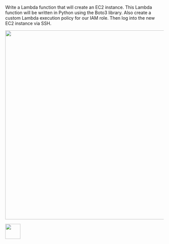 Write a Lambda function that will create an EC2 instance. This Lambda function will be written in Python using the Boto3 library. Also create a custom Lambda execution policy for our IAM role. Then log into the new EC2 instance via SSH.

<img src="https://github.com/riched158/AWS/blob/main/Serverless/lambdaProj1/aws1.jpeg" align="center" width="600" height="600">



<a href="url"><img src="https://github.com/riched158/AWS/blob/main/Serverless/lambdaProj1/aws1.jpeg" align="left" height="48" width="48" ></a>
